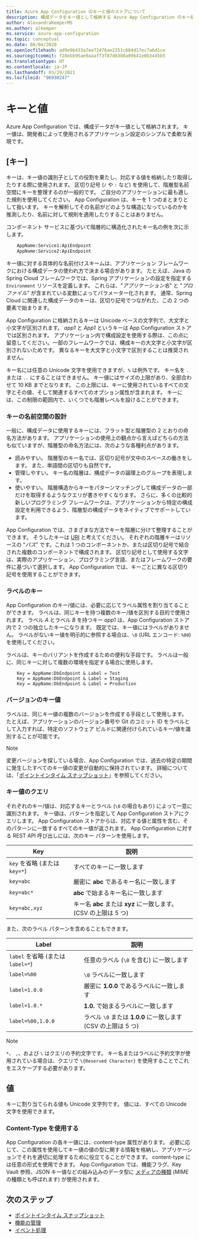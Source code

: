 ```yaml
---
title: Azure App Configuration のキーと値のストアについて
description: 構成データをキー値として格納する Azure App Configuration のキー値ストレージについて説明します。 キー値は、アプリケーション設定の 1 つの表現です。
author: AlexandraKemperMS
ms.author: alkemper
ms.service: azure-app-configuration
ms.topic: conceptual
ms.date: 08/04/2020
ms.openlocfilehash: ad9e96433a7ee72476ae2251c684d17ec7a6d1ce
ms.sourcegitcommit: f28ebb95ae9aaaff3f87d8388a09b41e0b3445b5
ms.translationtype: HT
ms.contentlocale: ja-JP
ms.lasthandoff: 03/29/2021
ms.locfileid: "96930247"
---
```

# <a name="keys-and-values"></a>キーと値

Azure App Configuration では、構成データがキー値として格納されます。 キー値は、開発者によって使用されるアプリケーション設定のシンプルで柔軟な表現です。

## <a name="keys"></a>[キー]

キーは、キー値の識別子としての役割を果たし、対応する値を格納したり取得したりする際に使用されます。 区切り記号 (`/` や `:` など) を使用して、階層型名前空間にキーを整理するのが一般的です。 ご自分のアプリケーションに最も適した規則を使用してください。 App Configuration は、キーを 1 つのまとまりとして扱います。 キーを解析してその名前がどのような構造になっているのかを推測したり、名前に対して規則を適用したりすることはありません。

コンポーネント サービスに基づいて階層的に構造化されたキー名の例を次に示します。

```aspx
    AppName:Service1:ApiEndpoint
    AppName:Service2:ApiEndpoint
```

キー値に対する具体的な名前付けスキームは、アプリケーション フレームワークにおける構成データの使われ方で決まる場合があります。 たとえば、Java の Spring Cloud フレームワークでは、Spring アプリケーションの設定を指定する `Environment` リソースを定義します。  これらは、"*アプリケーション名*" と "*プロファイル*" が含まれている変数によってパラメーター化されます。 通常、Spring Cloud に関連した構成データのキーは、区切り記号でつながれた、この 2 つの要素で始まります。

App Configuration に格納されるキーは Unicode ベースの文字列で、大文字と小文字が区別されます。 *app1* と *App1* というキーは App Configuration ストアでは区別されます。 アプリケーション内で構成設定を使用する際は、この点に留意してください。一部のフレームワークでは、構成キーの大文字と小文字が区別されないためです。 異なるキーを大文字と小文字で区別することは推奨されません。

キー名には任意の Unicode 文字を使用できますが、`%` は例外です。 キー名を `.` または `..` にすることはできません。 キー値にはサイズの上限があり、全部合わせて 10 KB までとなります。 この上限には、キーに使用されているすべての文字とその値、そして関連するすべてのオプション属性が含まれます。 キーには、この制限の範囲内で、いくつでも階層レベルを設けることができます。

### <a name="design-key-namespaces"></a>キーの名前空間の設計

一般に、構成データに使用するキーには、フラット型と階層型の 2 とおりの命名方法があります。 アプリケーションの使用上の観点から言えばどちらの方法も似ていますが、階層型の命名方法には、次のような各種利点があります。

* 読みやすい。 階層型のキー名では、区切り記号が文中のスペースの働きをします。 また、単語間の区切りも自然です。
* 管理しやすい。 キー名の階層は、構成データの論理上のグループを表現します。
* 使いやすい。 階層構造からキーをパターンマッチングして構成データの一部だけを取得するようなクエリが書きやすくなります。 さらに、多くの比較的新しいプログラミング フレームワークは、アプリケーションから特定の構成設定を利用できるよう、階層型の構成データをネイティブでサポートしています。

App Configuration では、さまざまな方法でキーを階層に分けて整理することができます。 そうしたキーは [URI](https://en.wikipedia.org/wiki/Uniform_Resource_Identifier) と考えてください。 それぞれの階層キーはリソースの "*パス*" です。これは 1 つのコンポーネントか、または区切り記号で結合された複数のコンポーネントで構成されます。 区切り記号として使用する文字は、実際のアプリケーション、プログラミング言語、またはフレームワークの要件に基づいて選択します。 App Configuration では、キーごとに異なる区切り記号を使用することができます。

### <a name="label-keys"></a>ラベルのキー

App Configuration のキー/値には、必要に応じてラベル属性を割り当てることができます。 ラベルは、同じキーを持つ複数のキー/値を区別する目的で使用されます。 ラベル *A* とラベル *B* を持つキー *app1* は、App Configuration ストア内で 2 つの独立したキーになります。 既定では、キー値にはラベルがありません。 ラベルがないキー値を明示的に参照する場合は、`\0` (URL エンコード: `%00`) を使用してください。

ラベルは、キーのバリアントを作成するための便利な手段です。 ラベルは一般に、同じキーに対して複数の環境を指定する場合に使用します。

```
    Key = AppName:DbEndpoint & Label = Test
    Key = AppName:DbEndpoint & Label = Staging
    Key = AppName:DbEndpoint & Label = Production
```

### <a name="version-key-values"></a>バージョンのキー値

ラベルは、同じキー値の複数のバージョンを作成する手段として使用します。 たとえば、アプリケーションのバージョン番号や Git のコミット ID をラベルとして入力すれば、特定のソフトウェア ビルドに関連付けられているキー/値を識別することが可能です。

> [!NOTE]
> 変更バージョンを探している場合、App Configuration では、過去の特定の期間に発生したすべてのキー値の変更が自動的に保持されています。 詳細については、「[ポイントインタイム スナップショット](./concept-point-time-snapshot.md)」を参照してください。

### <a name="query-key-values"></a>キー値のクエリ

それぞれのキー/値は、対応するキーとラベル (`\0` の場合もあり) によって一意に識別されます。 キー値は、パターンを指定して App Configuration ストアにクエリします。 App Configuration ストアからは、対応する値と属性を含む、そのパターンに一致するすべてのキー値が返されます。 App Configuration に対する REST API 呼び出しには、次のキー パターンを使用します。

| Key | 説明 |
|---|---|
| `key` を省略 (または `key=*`) | すべてのキーに一致します |
| `key=abc` | 厳密に **abc** であるキー名に一致します |
| `key=abc*` | **abc** で始まるキー名に一致します |
| `key=abc,xyz` | キー名 **abc** または **xyz** に一致します。 (CSV の上限は 5 つ) |

また、次のラベル パターンを含めることもできます。

| Label | 説明 |
|---|---|
| `label` を省略 (または `label=*`) | 任意のラベル (`\0` を含む) に一致します |
| `label=%00` | `\0` ラベルに一致します |
| `label=1.0.0` | 厳密に **1.0.0** であるラベルに一致します |
| `label=1.0.*` | **1.0.** で始まるラベルに一致します |
| `label=%00,1.0.0` | ラベル `\0` または **1.0.0** に一致します (CSV の上限は 5 つ) |

> [!NOTE]
> `*`、 `,`、および `\` はクエリの予約文字です。 キー名またはラベルに予約文字が使用されている場合は、クエリで `\{Reserved Character}` を使用することでこれをエスケープする必要があります。

## <a name="values"></a>値

キーに割り当てられる値も Unicode 文字列です。 値には、すべての Unicode 文字を使用できます。

### <a name="use-content-type"></a>Content-Type を使用する
App Configuration の各キー値には、content-type 属性があります。 必要に応じて、この属性を使用してキー値の値の型に関する情報を格納し、アプリケーションでそれを適切に処理するために役立てることができます。 content-type には任意の形式を使用できます。 App Configuration では、機能フラグ、Key Vault 参照、JSON キー値などの組み込みのデータ型に [メディアの種類]( https://www.iana.org/assignments/media-types/media-types.xhtml) (MIME の種類とも呼ばれます) が使用されます。

## <a name="next-steps"></a>次のステップ

* [ポイントインタイム スナップショット](./concept-point-time-snapshot.md)
* [機能の管理](./concept-feature-management.md)
* [イベント処理](./concept-app-configuration-event.md)
